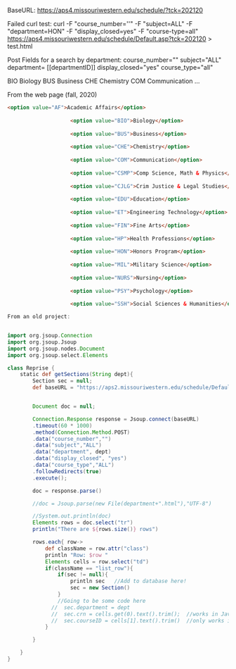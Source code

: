 
BaseURL:  https://aps4.missouriwestern.edu/schedule/?tck=202120

Failed curl test: curl -F "course_number=''" -F "subject=ALL" -F "department=HON" -F "display_closed=yes" -F "course-type=all" https://aps4.missouriwestern.edu/schedule/Default.asp?tck=202120 > test.html

Post Fields for a search by department:
course_number=""
subject="ALL"
department=  [[departmentID]]
display_closed="yes"
course_type="all"

BIO Biology
BUS Business
CHE Chemistry
COM Communication
...

From the web page (fall, 2020)

```html
<option value="AF">Academic Affairs</option>
					
					<option value="BIO">Biology</option>
					
					<option value="BUS">Business</option>
					
					<option value="CHE">Chemistry</option>
					
					<option value="COM">Communication</option>
					
					<option value="CSMP">Comp Science, Math & Physics</option>
					
					<option value="CJLG">Crim Justice & Legal Studies</option>
					
					<option value="EDU">Education</option>
					
					<option value="ET">Engineering Technology</option>
					
					<option value="FIN">Fine Arts</option>
					
					<option value="HP">Health Professions</option>
					
					<option value="HON">Honors Program</option>
					
					<option value="MIL">Military Science</option>
					
					<option value="NURS">Nursing</option>
					
					<option value="PSY">Psychology</option>
					
					<option value="SSH">Social Sciences & Humanities</option>
```

```groovy
From an old project:


import org.jsoup.Connection
import org.jsoup.Jsoup
import org.jsoup.nodes.Document
import org.jsoup.select.Elements

class Reprise {
    static def getSections(String dept){
        Section sec = null;
        def baseURL = "https://aps2.missouriwestern.edu/schedule/Default.asp?tck=201910"


        Document doc = null;

        Connection.Response response = Jsoup.connect(baseURL)
        .timeout(60 * 1000)
        .method(Connection.Method.POST)
        .data("course_number","")
        .data("subject","ALL")
        .data("department", dept)
        .data("display_closed", "yes")
        .data("course_type","ALL")
        .followRedirects(true)
        .execute();

        doc = response.parse()

        //doc = Jsoup.parse(new File(department+".html"),"UTF-8")

        //System.out.println(doc)
        Elements rows = doc.select("tr")
        println("There are ${rows.size()} rows")

        rows.each{ row->
            def className = row.attr("class")
            println "Row: $row "
            Elements cells = row.select("td")
            if(className == "list_row"){
                if(sec != null){
                    println sec   //Add to database here!
                    sec = new Section()
                }
                //Going to be some code here
              //  sec.department = dept
              //  sec.crn = cells.get(0).text().trim();  //works in Java or groovy
              //  sec.courseID = cells[1].text().trim()  //only works in groovy
            }

        }

    }
}
```
